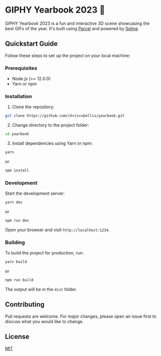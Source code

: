 # GIPHY Yearbook 2023 :tada:

GIPHY Yearbook 2023 is a fun and interactive 3D scene showcasing the best GIFs of the year. It's built using [Parcel](https://parceljs.org/) and powered by [Spline](https://spline.design/).


## Quickstart Guide

Follow these steps to set up the project on your local machine:

### Prerequisites

-  Node.js (>= 12.0.0)
-  Yarn or npm

### Installation

1. Clone the repository:

```bash
git clone https://github.com/chriscubellis/yearbook.git
```

2. Change directory to the project folder:

```bash
cd yearbook
```

3. Install dependencies using Yarn or npm:

```bash
yarn
```

or

```bash
npm install
```

### Development

Start the development server:

```bash
yarn dev
```

or

```bash
npm run dev
```

Open your browser and visit `http://localhost:1234`.

### Building

To build the project for production, run:

```bash
yarn build
```

or

```bash
npm run build
```

The output will be in the `dist` folder.

## Contributing

Pull requests are welcome. For major changes, please open an issue first to discuss what you would like to change.

## License

[MIT](https://choosealicense.com/licenses/mit/)
